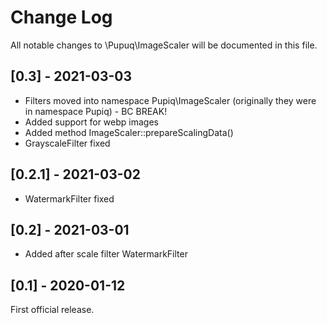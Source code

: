 # Change Log

All notable changes to \\Pupuq\\ImageScaler will be documented in this file.

## [0.3] - 2021-03-03

- Filters moved into namespace Pupiq\ImageScaler (originally they were in namespace Pupiq) - BC BREAK!
- Added support for webp images
- Added method ImageScaler::prepareScalingData()
- GrayscaleFilter fixed

## [0.2.1] - 2021-03-02

- WatermarkFilter fixed

## [0.2] - 2021-03-01

- Added after scale filter WatermarkFilter

## [0.1] - 2020-01-12

First official release.
